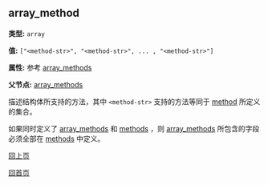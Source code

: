 array_method
----------

**类型:** `array`

**值:** `["<method-str>", "<method-str>", ... , "<method-str>"]`

**属性:** 参考 [array_methods](array_methods.md)

**父节点:** [array_methods](array_methods.md)

描述结构体所支持的方法，其中 `<method-str>` 支持的方法等同于 [method](method.md) 所定义的集合。

如果同时定义了 [array_methods](jsoncgen/array_methods.md) 和 [methods](methods.md) ，则 [array_methods](array_methods.md) 所包含的字段必须全部在 [methods](methods.md) 中定义。

[回上页](../jsoncgen.md)

[回首页](../../index.md)